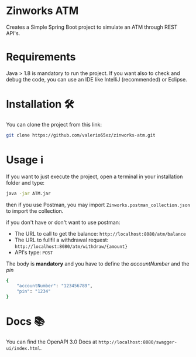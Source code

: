 # Zinworks ATM

Creates a Simple Spring Boot project to simulate an ATM through REST API's.

# Requirements

Java > 1.8 is mandatory to run the project. If you want also to check and debug the code, you can use an IDE like IntelliJ
(recommended) or Eclipse.

# Installation 🛠️

You can clone the project from this link:

```sh
git clone https://github.com/valerio65xz/zinworks-atm.git
```

# Usage ℹ️

If you want to just execute the project, open a terminal in your installation folder and type:

```sh
java -jar ATM.jar
```

then if you use Postman, you may import `Zinworks.postman_collection.json` to import the collection.

if you don't have or don't want to use postman:
* The URL to call to get the balance: `http://localhost:8080/atm/balance`
* The URL to fullfil a withdrawal request: `http://localhost:8080/atm/withdraw/{amount}`
* API's type: `POST`

The body is **mandatory** and you have to define the *accountNumber* and the *pin*

```sh
{
    "accountNumber": "123456789",
    "pin": "1234"
}
```

# Docs 📚

You can find the OpenAPI 3.0 Docs at `http://localhost:8080/swagger-ui/index.html`.

